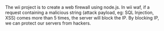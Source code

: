 The wii project is to create a web firewall using node.js. In wii waf, if a request containing a malicious string (attack payload, eg: SQL Injection, XSS) comes more than 5 times, the server will block the IP. By blocking IP, we can protect our servers from hackers.